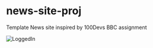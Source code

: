 # news-site-proj
Template News site inspired by 100Devs BBC assignment

![LoggedIn](https://user-images.githubusercontent.com/107972088/233869129-42110980-fcb5-4e99-b748-39adb7a03306.png)

